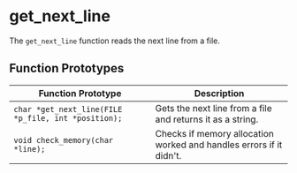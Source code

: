 # get_next_line

The `get_next_line` function reads the next line from a file.

## Function Prototypes

| Function Prototype                              | Description                                                                                   |
|-------------------------------------------------|-----------------------------------------------------------------------------------------------|
| `char *get_next_line(FILE *p_file, int *position);` | Gets the next line from a file and returns it as a string. |
| `void check_memory(char *line);`                 | Checks if memory allocation worked and handles errors if it didn't.                   |


